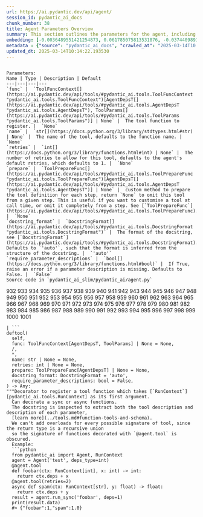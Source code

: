 ```yaml
---
url: https://ai.pydantic.dev/api/agent/
session_id: pydantic_ai_docs
chunk_number: 38
title: Agent Parameters Overview
summary: This section outlines the parameters for the agent, including 'func' for tool registration, 'name' for naming the tool, 'retries' for specifying retry limits, and 'prepare' for tool preparation functions, along with their default values.
embedding: [-0.0036489551421254873, 0.061785075813531876, -0.037440989166498184, -0.04579664766788483, -0.018794909119606018, 0.020453283563256264, 0.012140151113271713, 0.011512945406138897, -0.0051558432169258595, 0.03369901701807976, 0.004496745765209198, 0.013160688802599907, 0.05425860732793808, -0.027171825990080833, 0.021675802767276764, 0.011651143431663513, -0.04262872785329819, 0.025088228285312653, 0.0176999568939209, 0.0574052669107914, 0.03248712792992592, 0.013841047883033752, 0.022919584065675735, 0.01822085678577423, 0.030977582558989525, 0.018869323655962944, -0.02345111407339573, 0.06573966145515442, -0.0011853124015033245, 0.006394308991730213, 0.01551005244255066, -0.01203384529799223, -0.018167704343795776, -0.009253941476345062, 0.02836245484650135, -0.0071065593510866165, 0.04681718349456787, 0.04309647157788277, -0.018890585750341415, 0.04851808026432991, -0.0009461238514631987, -0.0008444687118753791, -0.006766380276530981, 0.03533612936735153, -0.015371854417026043, -0.008887185715138912, -0.01131096389144659, 0.04949609562754631, -0.003579856129363179, -0.016466807574033737, -0.0342305488884449, 0.022069135680794716, 0.0006650772411376238, 0.004353232681751251, -0.02323850244283676, -0.007340432610362768, -0.009796102531254292, 0.01662626676261425, -0.03703702613711357, 0.035761356353759766, 0.015680141746997833, 0.008116466924548149, -0.022898323833942413, 0.02345111407339573, -0.04617934674024582, 0.015382485464215279, -0.026959214359521866, 0.040268730372190475, -0.04494619742035866, 0.030594881623983383, 0.047837723046541214, 0.036101534962654114, -0.041480619460344315, -0.029978306964039803, -0.010790063999593258, -0.019528420642018318, 0.022451838478446007, 0.049070872366428375, 0.027660833671689034, 0.007234126795083284, 0.010301056317985058, -0.024386607110500336, -0.032550912350416183, 0.04911339655518532, -0.05974400043487549, -0.05706508830189705, -0.0405876487493515, -0.014138705097138882, 0.0003893459215760231, 0.02211165800690651, 0.045286376029253006, 0.022430576384067535, 0.003667558776214719, 0.051154471933841705, 0.09422968327999115, 0.023791294544935226, -0.022558143362402916, -0.023068413138389587, 0.01368158869445324, 0.028745155781507492, 0.06803587079048157, 0.016945185139775276, -0.039800986647605896, -0.03201938048005104, 0.041757017374038696, -0.01508482825011015, -0.015669511631131172, -0.03361397236585617, -0.03486838564276695, -0.001010571839287877, -0.05451374128460884, -0.008174935355782509, -0.03229577839374542, 0.016806986182928085, -0.03542117401957512, -0.008339709602296352, 0.024046428501605988, 0.05340816080570221, -0.01759365200996399, -0.03984350711107254, -0.07258576899766922, -0.03206190466880798, 0.03884423151612282, 0.017136534675955772, 0.01723221130669117, -0.0065271914936602116, -0.05289788916707039, -0.03267848119139671, -0.02442912943661213, -0.02517327293753624, 0.00622953474521637, 0.023748772218823433, 0.0029207586776465178, 0.012692942284047604, -0.02236679382622242, -0.0632733628153801, -0.05157969519495964, -0.020857246592640877, -0.022515621036291122, 0.01661563478410244, -0.005113320890814066, -0.021197427064180374, -0.004600394517183304, -0.01374537218362093, -0.02321724221110344, 0.045966736972332, -0.05208996310830116, 0.0022124946117401123, -0.06735551357269287, 0.06892884522676468, -0.000250815850449726, -0.009402770549058914, 0.02323850244283676, -0.024471653625369072, -0.010683758184313774, 0.020952923223376274, -0.01465960405766964, 0.021941568702459335, 0.055406711995601654, 0.0006856740219518542, -0.02359994314610958, 0.008589528501033783, -0.02139940857887268, -0.006766380276530981, -0.0020955579821020365, -0.0449887216091156, 0.053833384066820145, -0.01807202771306038, -0.04069395735859871, 0.008291872218251228, 0.03699450567364693, -0.03688820078969002, -0.0029951729811728, 0.05430113151669502, 0.034039195626974106, -0.040162425488233566, -0.0652293935418129, -0.024641742929816246, -0.004621655680239201, 0.010731595568358898, -0.021303731948137283, -0.0001246604515472427, -0.045286376029253006, -0.007643404882401228, -0.05306797847151756, -0.027108043432235718, 0.03897179663181305, -0.05191987380385399, 0.009928985498845577, 0.05094185844063759, 0.01587149314582348, 0.03116893395781517, 0.0013647038722410798, -0.012873662635684013, -0.008265295065939426, -0.018295271322131157, 0.02630011737346649, -0.005533230025321245, 0.014797802083194256, -0.04745502024888992, -0.03233829885721207, -0.003792468225583434, 0.03518730401992798, 0.008557637222111225, 0.032593436539173126, -0.007526468485593796, 0.027044259011745453, -0.012310240417718887, 0.016700681298971176, -0.006309263873845339, 0.005724580958485603, -0.03773864731192589, 0.019581574946641922, 0.005889355204999447, 0.006734488066285849, -0.001524162944406271, 0.03971594199538231, -0.014393839053809643, -0.0029473351314663887, 0.049666184931993484, -0.015850232914090157, 0.02226048707962036, 0.004903366323560476, -0.04936853051185608, -0.016594374552369118, 0.008127097971737385, -0.060084179043769836, -0.05081429332494736, 0.0014271587133407593, 0.08457709103822708, -0.0239613838493824, -0.002774587832391262, -0.012437807396054268, -0.01746608316898346, 0.029382992535829544, -0.018539775162935257, -0.006394308991730213, -0.03286983072757721, 0.01240591611713171, -0.016594374552369118, -0.0353999137878418, -0.009780156426131725, 0.005692688748240471, 0.009769526310265064, -0.010683758184313774, 0.036611802875995636, 0.013352040201425552, 0.007127820514142513, 0.03899306058883667, 0.014308794401586056, 0.05795805901288986, -0.017625542357563972, -0.014861585572361946, 0.012001953087747097, -0.029234163463115692, 0.02274949476122856, 0.04754006490111351, -0.019358331337571144, -0.05710760876536369, -0.004722646437585354, 0.07539225369691849, -0.038312699645757675, -0.004597736522555351, -0.0005182420136407018, 0.03654801845550537, -0.011470423080027103, 0.03055235929787159, 0.023366069421172142, 0.02394012175500393, 0.037951260805130005, 0.07347874343395233, 0.02613002620637417, 0.029723171144723892, 0.0006301955436356366, -0.011948799714446068, -0.00769655779004097, 0.026852907612919807, 0.055406711995601654, -0.00029151112539693713, -0.05162221938371658, 0.007260703016072512, 0.031062627211213112, 0.04141683876514435, 0.01932643912732601, -0.013575282879173756, -0.0029951729811728, -0.03829143941402435, -0.0025633047334849834, -0.021580127999186516, 0.0282136257737875, -0.018008245155215263, 0.018550405278801918, 0.02666155807673931, 0.021335624158382416, -0.02980821579694748, -0.0317855104804039, -0.01039673201739788, -0.019411485642194748, -0.0014670235104858875, -0.03676063194870949, -0.008717096410691738, 0.02995704486966133, 0.011842493899166584, 0.008467276580631733, 0.0062082731164991856, -0.0022005352657288313, -0.011417269706726074, -0.03884423151612282, 0.05119699239730835, -0.01356465183198452, 0.020814724266529083, 0.052727799862623215, -0.04413827136158943, -0.023068413138389587, -0.0012703572865575552, 0.028745155781507492, 0.012374023906886578, 0.008509798906743526, 0.01661563478410244, -0.009657904505729675, -0.01869923435151577, -0.01277798693627119, 0.020463915541768074, -0.01343708485364914, 0.02345111407339573, -0.0029473351314663887, -0.007032145280390978, 0.01869923435151577, -0.00018221521168015897, 0.00568737369030714, -0.001433802885003388, -0.01930517889559269, -0.04069395735859871, 0.0495811402797699, 0.024769309908151627, 0.018369685858488083, 0.04562655836343765, -0.028022274374961853, 0.02532210201025009, 0.036951981484889984, -0.01258663646876812, -0.05221753194928169, -0.03754729777574539, -0.03878044709563255, 0.01968787983059883, 0.06433641910552979, 0.0186779722571373, 0.014946630224585533, -0.013841047883033752, 0.010593397542834282, 0.008876555599272251, -0.011236549355089664, 0.015042305923998356, 0.021697064861655235, -0.026937952265143394, 0.0013108864659443498, -0.024981921538710594, 0.016190411522984505, -0.022175442427396774, -0.0068248482421040535, -0.025598496198654175, 0.020814724266529083, -0.008451331406831741, -0.01674320362508297, -0.04668961837887764, 0.02126120962202549, 0.012203934602439404, -0.0009746935684233904, -0.01785941608250141, 0.011566097848117352, 0.035506222397089005, 0.06803587079048157, -0.024896876886487007, -0.010200065560638905, -0.011970060877501965, -0.009647274389863014, -0.012841770425438881, -0.01587149314582348, 0.0264064222574234, -0.008919077925384045, 0.0775608941912651, -0.016892030835151672, -0.012267718091607094, 0.031934335827827454, 0.022877061739563942, 0.017381038516759872, 0.024173995479941368, 0.015616359189152718, 0.009913039393723011, 0.006569713819772005, 0.013957984745502472, -0.08717095851898193, -0.004906024318188429, 0.010779433883726597, -0.05132456123828888, 0.012512221932411194, 0.016658157110214233, 7.271167851286009e-05, 0.05719265341758728, -0.01833779364824295, -0.015722664073109627, 0.0002725753583945334, -0.019113827496767044, -0.024981921538710594, -0.019996168091893196, 0.03605901077389717, 0.03161541745066643, -0.007590251974761486, 0.02321724221110344, 0.03875918686389923, 0.0574052669107914, 0.009131689555943012, 0.016647526994347572, 0.0009574188734404743, -0.014606451615691185, -0.014680865220725536, -0.0049432311207056046, -0.03384784609079361, 0.022175442427396774, 0.018848063424229622, -0.03282730653882027, -0.04237359017133713, 0.0268954299390316, -0.007802864070981741, 0.001835108152590692, 0.03078623116016388, -0.01895436830818653, -0.05238762125372887, -0.012437807396054268, -0.0003051315725315362, 0.04936853051185608, -0.004722646437585354, 0.05766040086746216, 0.0011554139200598001, -0.06450650840997696, -0.021590758115053177, 0.010476461611688137, 0.03546369820833206, 0.027554528787732124, 0.03608027473092079, -0.02885146252810955, -0.027341915294528008, 0.012055106461048126, 0.0425436794757843, -0.03138154745101929, -0.006633497308939695, -0.00018188300600741059, -0.012257087975740433, 0.06629244983196259, -0.008376916870474815, 0.003630351508036256, -0.010173489339649677, -0.03180677071213722, 0.0037844954058527946, 0.005408320110291243, -0.017678696662187576, 0.03946080431342125, -0.0017819551285356283, 0.03461325168609619, 0.0006640806095674634, 0.0704171285033226, 0.013001229614019394, -0.01957094296813011, 0.027214348316192627, -0.017264101654291153, -0.0028490021359175444, -0.006043498869985342, 0.0268954299390316, -0.010811325162649155, 0.02100607566535473, 0.023493636399507523, 0.003393820719793439, -0.00818025041371584, -0.01227834913879633, 0.01957094296813011, -0.03350766748189926, 0.01954968273639679, -0.010593397542834282, 0.053578250110149384, -0.01895436830818653, 0.025683540850877762, -0.030722448602318764, 0.02029382437467575, 0.03963089361786842, -0.01870986446738243, 0.012182673439383507, -0.030233440920710564, -0.029425514861941338, -0.0036330092698335648, 0.01686013862490654, 0.022430576384067535, 0.004066206514835358, -0.0005238894955255091, -0.007127820514142513, 0.024748047813773155, 0.014765910804271698, 0.03588892146945, 0.024854354560375214, -0.008440700359642506, -0.019400853663682938, -0.008206826634705067, -0.020081212744116783, 0.003322063945233822, 0.01795509271323681, -0.011778710409998894, 0.02555597387254238, 0.022303009405732155, 8.687197259860113e-05, 0.015478161163628101, 0.004531295504420996, -0.05417356267571449, 0.0017327886307612062, 0.0021819316316396, 0.04439340531826019, 0.0425436794757843, -0.016955815255641937, 0.011587359011173248, -0.009578174911439419, -0.00861078966408968, -0.034549467265605927, 0.013065013103187084, -0.03633540868759155, -0.023195980116724968, 0.03605901077389717, 0.005655481945723295, 0.006681335158646107, 0.008084574714303017, -0.011885016225278378, -0.023770032450556755, -0.023025890812277794, -0.016945185139775276, -0.014553298242390156, 0.022324269637465477, -0.010476461611688137, -0.031721726059913635, -0.017402300611138344, 0.006819533184170723, 0.022940846160054207, -0.0037207116838544607, -0.01979418657720089, -0.005692688748240471, 0.017391670495271683, -0.0176999568939209, -0.0239613838493824, -0.006288002710789442, 0.028256148099899292, 0.04267124831676483, 0.005846832878887653, 0.012863031588494778, -0.022558143362402916, 0.03446442261338234, -0.012501591816544533, 0.029914522543549538, -0.016594374552369118, 0.008621420711278915, -0.004807691089808941, 0.004488773178309202, 0.019347701221704483, -0.0021792741026729345, -0.0723731592297554, 0.01845473051071167, -0.017391670495271683, 0.00671854242682457, -0.006080706138163805, -0.0009016082040034235, 0.036590542644262314, 0.009514391422271729, 0.023281024768948555, -0.006410254631191492, -0.008823402225971222, 0.028404977172613144, -0.015233657322824001, 0.004390439949929714, -0.042735032737255096, 0.006426200736314058, -0.019496530294418335, 0.031828030943870544, -0.03827017918229103, -0.01699833758175373, -0.002488890429958701, 0.008286556228995323, 0.010045921429991722, 0.018114550039172173, -0.03067992627620697, 0.019889861345291138, 0.02615128830075264, -0.0029181011486798525, 0.041268009692430496, 0.01944337598979473, -0.08160052448511124, -0.01283114030957222, 0.04326656088232994, 0.02664029598236084, -0.022664450109004974, -0.04290512204170227, 0.004999042022973299, -0.016403023153543472, 0.010667812079191208, 0.005543860606849194, 0.014064290560781956, 0.030105873942375183, -0.035761356353759766, 0.0061232284642755985, 0.013532760553061962, -0.010556191205978394, -0.0014151992509141564, 0.03229577839374542, 0.01387293916195631, -0.06365606188774109, 0.03425180912017822, 0.007505207322537899, 0.01575455628335476, -0.02761831134557724, -0.01675383374094963, -0.02581110969185829, 0.0386316180229187, 0.003827017731964588, -0.019464638084173203, 0.038185134530067444, 0.002681570127606392, -0.026491466909646988, 0.011502314358949661, -0.013043751940131187, 0.0010285110911354423, 0.009796102531254292, 0.0124696996062994, 0.009881147183477879, -0.006994938012212515, 0.017561759799718857, 0.0867457389831543, -0.04131053015589714, 0.01417059637606144, 0.008217457681894302, 0.0065803444012999535, -0.021686434745788574, 0.008031422272324562, 0.0291916411370039, -0.0030350377783179283, -0.008382231928408146, -0.057362742722034454, 0.03229577839374542, 0.04060891270637512, 0.0264064222574234, 0.014276902191340923, -0.0119806919246912, 0.05753283575177193, -0.0003790475020650774, 0.010673127137124538, 0.01846536062657833, -0.0042708455584943295, 0.007335117552429438, -0.02370624989271164, -0.020740309730172157, 0.0013135441113263369, 0.010896369814872742, 0.033422622829675674, -0.00039300016942434013, -0.00793574657291174, -0.02394012175500393, 0.018252748996019363, -0.016913292929530144, -0.0006916537531651556, -0.023153457790613174, -0.013841047883033752, -0.007824125699698925, 0.041140440851449966, 0.020963553339242935, 0.009913039393723011, -0.0035399915650486946, -0.026619035750627518, -0.026746602728962898, -0.007414847146719694, -0.023557420819997787, 0.013033121824264526, 0.0117361880838871, -0.006883316673338413, 0.024025166407227516, -0.010332947596907616, -0.029000289738178253, 0.027086781337857246, -0.022324269637465477, -0.02763957343995571, 0.007659350987523794, 0.018008245155215263, 0.03216820955276489, 0.006139174569398165, 0.023897599428892136, 0.030488574877381325, 0.03729216381907463, 0.004648231901228428, -0.01577581837773323, -0.03174298629164696, 0.02054896019399166, 0.007308540865778923, 0.020623372867703438, 0.03331631422042847, 0.0018483964959159493, -0.014000507071614265, -0.02566228061914444, 0.005089402198791504, 0.013787894509732723, -0.0032875146716833115, -0.041012875735759735, 0.004185800906270742, -0.012480330653488636, -0.02260066568851471, -0.004722646437585354, 0.014914738945662975, 0.04554150998592377, -0.024344084784388542, -0.006064760033041239, -0.0058415173552930355, -0.0282136257737875, 0.0025686200242489576, -0.04864564910531044, -0.0035612527281045914, 0.04524385556578636, 0.00605412945151329, 0.012692942284047604, 0.005708634853363037, -0.03850405290722847, 0.01441510021686554, -0.029638126492500305, -0.009742949157953262, 0.03289109095931053, -0.009126374498009682, 0.002256345935165882, 0.03346514329314232, 0.010928262025117874, -0.020081212744116783, -0.009817363694310188, -0.03218947350978851, -0.010726280510425568, -0.024663003161549568, -0.02296210639178753, -0.002414476126432419, -0.03999233618378639, -0.01302249077707529, -0.018369685858488083, 0.007590251974761486, 0.041140440851449966, 0.021548235788941383, 0.008881870657205582, 0.009237995371222496, -0.03861035779118538, 0.014457622542977333, 0.012427177280187607, 0.006006291601806879, -0.02002806030213833, 0.060551926493644714, -0.018422838300466537, 0.004191115964204073, -0.018231486901640892, 0.030382269993424416, -0.028532544150948524, 0.031976860016584396, -0.03595270588994026, -0.004177827853709459, -0.031955599784851074, -0.007760341744869947, -0.004913997370749712, -0.01484032440930605, 0.001451077638193965, 0.03382658585906029, -0.030998844653367996, 0.014978522434830666, -0.01228897925466299, 0.022196702659130096, -0.04915591701865196, 0.016775093972682953, 0.034506943076848984, -0.01276735682040453, -0.04732745513319969, -0.003518730169162154, -0.004972465336322784, -0.019507160410284996, -0.00824403390288353, -0.014776540920138359, 0.01179997157305479, -0.028022274374961853, 0.0122251957654953, 0.008695835247635841, -0.041119180619716644, 0.001587946666404605, -0.0030323800165206194, 0.00544286984950304, -0.013660327531397343, -0.02211165800690651, -0.016817616298794746, 0.004717330913990736, -0.06888631731271744, -0.02272823266685009, 0.025959936901926994, 0.023621203377842903, 0.0024928769562393427, -0.005142555106431246, 0.00818025041371584, -0.05208996310830116, -0.03323126956820488, 0.019145719707012177, 0.018008245155215263, -0.03654801845550537, 0.019113827496767044, -0.016477437689900398, 0.024748047813773155, -0.007319171447306871, 0.015839600935578346, -0.035378653556108475, 0.030594881623983383, -0.022451838478446007, -0.011225919239223003, 0.011927538551390171, -0.017678696662187576, -0.0022124946117401123, 0.012554744258522987, 0.034400638192892075, 0.015552574768662453, -0.04194836691021919, 0.017742479220032692, -0.04864564910531044, 0.0034363430459052324, -0.005145212635397911, 0.011353486217558384, 0.004805033560842276, 0.014510775916278362, 0.03750477358698845, -0.003941296599805355, -0.02736317738890648, -0.024046428501605988, -0.014734018594026566, -0.016838878393173218, -0.04218224063515663, 0.024259040132164955, 0.02236679382622242, 0.030275963246822357, 0.022324269637465477, 0.03340136259794235, 0.016232933849096298, -0.0042336382903158665, 0.0035532796755433083, 0.008355655707418919, 0.029149118810892105, 0.013171319849789143, -0.008127097971737385, 0.010221326723694801, -0.03652675822377205, 0.020208779722452164, 0.009737634100019932, 0.0035665680188685656, 0.0189224760979414, -0.0015480818692594767, 0.035867661237716675, 0.052727799862623215, -0.003112109610810876, -0.0032104426063597202, 0.033039920032024384, 0.05821319296956062, 0.029404252767562866, -0.0027878761757165194, 0.028553804382681847, 0.007202235050499439, -0.0024968632496893406, -0.010184119455516338, -0.007367009297013283, -0.013904831372201443, 0.009503761306405067, -0.04788024351000786, -0.018114550039172173, -0.0024875616654753685, -0.012501591816544533, -0.0038403060752898455, -0.002204521792009473, 0.002658979967236519, -0.0024237779434770346, -0.022175442427396774, 0.015967167913913727, 0.006649443414062262, 0.06046688184142113, -0.0035958022344857454, -0.03376280143857002, 0.03314622491598129, -0.03775990754365921, 0.0073882704600691795, -0.03516604006290436, 0.004432962276041508, -0.004502061288803816, -0.0035293607506901026, 0.0020171573851257563, -0.015276179648935795, 0.06820596009492874, -0.04305395111441612, -0.004642916843295097, 0.012607897631824017, -0.05489644408226013, 0.04758258908987045, 0.021229317411780357, 0.0352085642516613, 0.019826078787446022, 0.028447499498724937, -0.013468976132571697, 0.005070798564702272, -0.029786955565214157, 0.03157289698719978, -0.0033699017949402332, -0.004892735742032528, -0.01979418657720089, 0.01338393148034811, 0.005014988128095865, -0.0019905806984752417, -0.05294041335582733, 0.018635449931025505, -0.03522982448339462, -0.029765693470835686, 0.08070755004882812, -0.004605709575116634, -0.041714493185281754, 0.04190584644675255, 0.008637366816401482, 0.0067398035898804665, 0.043202780187129974, -0.014776540920138359, -0.032465867698192596, -0.024535436183214188, -0.002694858470931649, -0.02067652717232704, -0.0067398035898804665, -0.0021540264133363962, -0.008844663389027119, 0.03461325168609619, 0.007345748133957386, 0.026108765974640846, -0.016945185139775276, 0.018359055742621422, 0.055661845952272415, -0.04267124831676483, -0.04766763374209404, -0.015382485464215279, 0.0023746113292872906, -0.039524588733911514, 0.06046688184142113, -0.006346471142023802, -0.033039920032024384, -0.02797975204885006, 0.0008511128253303468, -0.022217964753508568, 0.00702682975679636, -0.0012072380632162094, -0.05315302312374115, 0.004541926085948944, 0.012395285069942474, 0.0291916411370039, -0.025385884568095207, 0.02653398923575878, -0.01650932990014553, -0.026831647381186485, -0.023281024768948555, -0.03780243173241615, -0.01454266719520092, 0.03384784609079361, -0.015446268953382969, -0.009966191835701466, -0.04668961837887764, -0.007871963083744049, -0.0009780157124623656, -0.003555937437340617, -0.005185077432543039, -0.048943307250738144, 0.004584448412060738, -0.004948546644300222, 0.010572136379778385, -0.01204447541385889, 0.011704295873641968, 0.009168896824121475, -0.021814001724123955, -0.018635449931025505, 0.0018005587626248598, 0.056044548749923706, 0.013575282879173756, 0.020634004846215248, -0.0268954299390316, -0.059106163680553436, 0.004547241143882275, 0.0008770248969085515, 0.016222303733229637, 0.0077231344766914845, -0.03848278895020485, 0.017806263640522957, 0.04252241924405098, 0.013213842175900936, -0.029297947883605957, -0.009482499212026596, -0.043224040418863297, 0.02810731902718544, 0.026831647381186485, -0.021314363926649094, 0.007446738891303539, 0.0176999568939209, 0.016690049320459366, 0.02530083991587162, 0.0039519271813333035, 0.006452777422964573, 0.027533266693353653, 0.05132456123828888, 0.008509798906743526, -0.03389037027955055, -0.04056638851761818, -0.020219409838318825, -0.011640512384474277, -0.002811795100569725, -0.012554744258522987, -0.0013979246141389012, 0.0312965027987957, -0.0032317040022462606, -0.030042089521884918, 0.0033406675793230534, 0.0014377892948687077, -0.009333671070635319, -0.011778710409998894, -0.027278132736682892, 0.02332354709506035, -0.010487091727554798, 0.0005202352185733616, 0.008690519258379936, -0.012565375305712223, 0.023621203377842903, 0.036229100078344345, 0.002243057591840625, -0.02676786296069622, -0.024748047813773155, -0.003917377907782793, 0.01058276742696762, 0.05498148873448372, -0.029361730441451073, 0.015223026275634766, -0.012172042392194271, -0.014819063246250153, 0.04571160301566124, -0.018486622720956802, 0.003454946679994464, -0.015680141746997833, -0.012182673439383507, -0.0017646803753450513, 0.0327635258436203, 0.021899046376347542, 0.02527957782149315, 0.04719988629221916, -0.026959214359521866, 0.016796356067061424, 0.0008869910961948335, 0.028149841353297234, -0.02419525757431984, -0.009004122577607632, -0.041119180619716644, 0.008259980008006096, 0.009291148744523525, -0.030212178826332092, -0.0044382777996361256, 0.03705829009413719, 0.010752856731414795, -0.0017181715229526162, 0.00020347641839180142, -0.04060891270637512, -0.02030445635318756, 0.020006798207759857, 0.03176424652338028, 0.015446268953382969, 0.02078283205628395, -0.0038934589829295874, -0.01883743144571781, 0.03922693058848381, 0.025470929220318794, 0.005894670262932777, -0.029893260449171066, -0.028064796701073647, -0.010790063999593258, -0.029255425557494164, -0.025619758293032646, -0.019113827496767044, -0.009556913748383522, 0.012809879146516323, -0.008940339088439941, 0.030998844653367996, -0.06476164609193802, -0.020506437867879868, -0.012554744258522987, 0.006968361791223288, -0.007010884117335081, -0.030403530225157738, -0.010992045514285564, -2.4977769498946145e-05, 0.009918354451656342, 0.020506437867879868, -0.021059228107333183, 0.01186375506222248, -0.0018949053483083844, -0.008647996932268143, 0.04579664766788483, 0.00580962561070919, 0.0060860211960971355, -0.013107536360621452, 0.00824403390288353, 0.039652157574892044, 0.02040013112127781, 0.00617638137191534, -0.021293101832270622, -0.011417269706726074, -0.0034044513013213873, -0.029850738123059273, -0.0033273794688284397, 0.01276735682040453, 0.013128797523677349, 0.03616531938314438, 0.02532210201025009, -0.051026903092861176, -0.003173235571011901, -0.040289994329214096, 0.0006713891634717584, 0.016434915363788605, 0.01905004493892193, 0.036739371716976166, 0.0040343147702515125, 0.02223922498524189, -0.034783340990543365, -0.014606451615691185, -0.006027553230524063, -0.010726280510425568, -0.011470423080027103, 0.017657434567809105, 0.016179781407117844, -0.008924392983317375, -0.003335352288559079, -0.012544114142656326, 0.01883743144571781, -0.050856813788414, -0.0040343147702515125, 0.010981415398418903, -0.012661051005125046, 0.008871239610016346, 0.008026107214391232, -0.03184929117560387, -0.004879447631537914, -0.01472338754683733, 0.007053406443446875, -0.01343708485364914, -0.008552322164177895, 0.010503037832677364, -0.007414847146719694, 0.060934629291296005, 0.0068620555102825165, 0.029297947883605957, 0.03948206827044487, 0.005979715380817652, 0.008116466924548149, -0.00048435694770887494, 0.002038418548181653, -0.0015480818692594767, -0.043436650186777115, 0.005224942229688168, 0.034762077033519745, 0.007850701920688152, 0.0028144526295363903, 0.02589615434408188, -0.006362417247146368, -0.038546573370695114, 0.015233657322824001, -0.009705742821097374, 0.026619035750627518, 0.02530083991587162, 0.029616866260766983, -0.03176424652338028, -0.029021551832556725, 0.0037180541548877954, 0.007457369472831488, 0.008020791225135326, -0.024833092465996742, 0.000799953006207943, -0.0007753697573207319, 0.003425712464377284, -0.004573817830532789, -0.0021566839423030615, -0.017444822937250137, -0.06097714975476265, 0.0010623960988596082, 0.03191307559609413, 0.018529145047068596, 0.0012929473305121064, 0.008770248852670193, 0.0066175516694784164, -0.019985537976026535, 0.006362417247146368, -0.005527914501726627, -0.017508607357740402, -0.006532506551593542, -0.027937229722738266, -0.04647700488567352, 0.017891308292746544, 0.018029505386948586, 0.04267124831676483, -0.0287026334553957, 0.03969467803835869, -0.0046748085878789425, 0.0007959665381349623, -0.034145504236221313, 0.025003183633089066, 0.015956537798047066, 0.024748047813773155, 0.03718585520982742, 0.014340685680508614, 0.007526468485593796, -0.0019560314249247313, 0.010109704919159412, 0.009115743450820446, 0.0301696565002203, 0.005698004271835089, -0.011172765865921974, -0.009493130259215832, 0.04409575089812279, -0.014159966260194778, 0.008520429953932762, 0.023855077102780342, -0.009296463802456856, 0.007887909188866615, -0.017444822937250137, 0.023770032450556755, -0.024110212922096252, 0.03261469677090645, -0.001093623461201787, 0.007414847146719694, 0.004446250386536121, -0.02113364264369011, 0.011523575522005558, -0.0366755872964859, -0.028532544150948524, 0.010513667948544025, 0.00021012054639868438, -0.0072288112714886665, 0.05208996310830116, 0.02078283205628395, 0.009939615614712238, 0.013575282879173756, 0.036484237760305405, 0.020506437867879868, 0.001221190788783133, -0.005203681066632271, -0.03899306058883667, -0.009668535552918911, 0.043181516230106354, 0.02028319425880909, -0.0029978305101394653, 0.010896369814872742, 0.03469829633831978, -0.016403023153543472, 0.004767826292663813, -0.019762294366955757, 0.012448438443243504, -0.036484237760305405, -0.020336346700787544, 0.012597266584634781, -0.026236332952976227, -0.004549899138510227, -0.011151504702866077, -0.04043881967663765, 0.001925468328408897, 0.0004375158459879458, 0.0184334684163332, -0.03557000309228897, -0.030127134174108505, 0.023174718022346497, 0.00592656247317791, 0.02187778428196907, 0.008052683435380459, 0.006771695334464312, -0.0035931444726884365, 0.02823488600552082, -0.038929276168346405, 0.004597736522555351, -0.004499403759837151, 0.00824403390288353, 0.0009202117216773331, -0.002573935315012932, -0.03212568908929825, -0.03201938048005104, -0.0015640277415513992, 0.02666155807673931, -0.0291916411370039, -0.015669511631131172, -0.006649443414062262, -0.014213118702173233, 0.020208779722452164, 0.026363899931311607, -0.015201765112578869, -0.03165794163942337, 0.008233403787016869, 0.01612662710249424, 0.001884274766780436, -0.01748734526336193, 0.02897902950644493, 0.01684950850903988, 0.0064049395732581615, 0.020612742751836777, -0.04218224063515663, 0.011778710409998894, -0.049666184931993484, 0.009455922991037369, -0.020602112635970116, -0.008329078555107117, -0.009647274389863014, 0.007218180689960718, -0.013670957647264004, 0.014744648709893227, 0.010678443126380444, 0.015116720460355282, 0.05081429332494736, 0.015563205815851688, -0.0017806263640522957, 0.004991068970412016, 0.031934335827827454, 0.0019028782844543457, -0.024280302226543427, 0.03956711292266846, -0.015116720460355282, 0.0026417053304612637, -0.0186779722571373, 0.02260066568851471, 0.004448908381164074, 0.008908446878194809, -0.009386824443936348, -0.022154180333018303, -0.004347917623817921, -0.012756725773215294, 0.011087721213698387, 0.02638516202569008, -0.030488574877381325, -0.038567833602428436, -0.009907723404467106, -0.028447499498724937, 0.008158989250659943, -0.016562482342123985, -0.0062454803846776485, 0.008616105653345585, -0.021069858223199844, -0.0005032927147112787, 0.036462973803281784, -0.00757430586963892, -0.029765693470835686, -0.0009129032259806991, 0.025959936901926994, 0.009998084045946598, -0.01929454877972603, 0.001587946666404605, -0.00016327944467775524, 0.001544095342978835, 0.001404568669386208, 8.977878314908594e-05, 0.0028410290833562613, 0.03518730401992798, -0.011321594007313251, 0.0017407615669071674, 0.016317978501319885, 0.028086058795452118, -0.044776108115911484, 0.022940846160054207, 0.023770032450556755, 0.023536158725619316, 0.017264101654291153, 0.00708529818803072, -0.026342639699578285, 0.009695111773908138, -0.02993578277528286, -0.0005278759635984898, -0.03365649655461311, -0.00556512176990509, -0.011768079362809658, 0.020006798207759857, 0.0024264357052743435, 0.01514861173927784, 0.03289109095931053, 0.018018875271081924, -0.011225919239223003, 0.008881870657205582, 0.008658627979457378, -0.02089976891875267, -0.025258317589759827, -0.04579664766788483, 0.007090613711625338, -0.029255425557494164, -0.008594844490289688, -0.02408895082771778, 0.025364624336361885, -0.008042052388191223, 0.009131689555943012, -0.034294333308935165, 0.0012324857525527477, 0.00818025041371584, 0.012320871464908123, 0.030488574877381325, -0.016232933849096298, -0.03376280143857002, -0.009121059440076351, 0.003603775054216385, -0.013426453806459904, 0.01831653155386448, -0.034039195626974106, 0.03140280768275261, -0.006665389519184828, 0.008127097971737385, 0.028319932520389557, -0.002769272541627288, 0.018422838300466537, -0.00228956644423306, 0.022047875449061394, -0.013702849857509136, 0.007505207322537899, 0.014606451615691185, 0.014638342894613743, -0.003885486163198948, -0.005086744669824839, 0.021707694977521896, 0.03531486913561821, -0.03176424652338028, 0.023855077102780342, -0.013787894509732723, 0.01167240459471941, -0.0035984597634524107, -0.02763957343995571, 0.006011607125401497, -0.02211165800690651, 0.025364624336361885, -0.015956537798047066, -0.01398987602442503, -0.01797635294497013, -0.012852401472628117, 0.0176999568939209, 0.014159966260194778, 0.029872000217437744, 0.013426453806459904, -0.0016756490804255009, 0.010327632538974285, -0.0352085642516613, -0.0021128328517079353, -0.028022274374961853, 0.005581067409366369, -0.012203934602439404, -0.01932643912732601, 0.008674574084579945, -0.03899306058883667, -0.03497469052672386, 0.007802864070981741, 0.003460261970758438, 0.013798525556921959, -0.0021885759197175503, 0.0009507747599855065, 0.021792739629745483, -0.009493130259215832, -0.01362843532115221, -0.05230257660150528, 0.024025166407227516, -0.014808433130383492, 0.013734742067754269, 0.001404568669386208, -0.02332354709506035, 0.0047120158560574055, 0.01994301564991474, 0.0008285227813757956, -0.023429853841662407, 0.002407832071185112, 0.017306625843048096, 0.00884997844696045, -0.0007747053168714046, 0.05914868786931038, 0.004422331694513559, 0.0363779291510582, -0.03642045333981514, -0.009578174911439419, -0.028256148099899292, 0.02797975204885006, 0.0046376013197004795, -0.012565375305712223, 0.021537605673074722, 0.020485175773501396, 0.015839600935578346, 0.01648806780576706, 0.027065521106123924, -0.012788617983460426, -0.011151504702866077, 0.010747541673481464, -0.005190392956137657, -0.028872722759842873, 0.01160862110555172, -0.008562952280044556, 0.06182760000228882, 0.005692688748240471, 0.01265041995793581, -0.025237055495381355, -0.026470206677913666, -0.005889355204999447, 0.010481776669621468, -0.023153457790613174, 0.0020477203652262688, 0.0312965027987957, -0.02162265032529831, -0.009679165668785572, -0.011034567840397358, -0.005480076652020216, -0.03282730653882027, -0.03797252103686333, 0.01253348309546709, 0.015191134996712208, 0.013054382987320423, 0.004844898357987404, 0.019730402156710625, -0.014393839053809643, 0.016817616298794746, 0.0220053531229496, 0.011523575522005558, -0.0014391181757673621, 0.011300332844257355, -0.008095205761492252, -0.032423343509435654, 0.00696304626762867, -0.04082152247428894, -0.03557000309228897, -0.027193088084459305, -0.015127350576221943, 0.010077813640236855, 0.01589275524020195, 0.0184334684163332, 0.0072660185396671295, -0.032593436539173126, 0.02223922498524189, -0.0036888199392706156, -0.028936507180333138, 0.008945654146373272, -0.015914015471935272, -0.011332225054502487, -0.006936469580978155]
metadata : {"source": "pydantic_ai_docs", "crawled_at": "2025-03-14T10:14:22.191924", "url_path": "/api/agent/", "chunk_size": 3604}
updated_dt: 2025-03-14T10:14:22.193530
---
```

```

Parameters:
Name | Type | Description | Default  
---|---|---|---  
`func` |  `ToolFuncContext[](https://ai.pydantic.dev/api/tools/#pydantic_ai.tools.ToolFuncContext "pydantic_ai.tools.ToolFuncContext")[AgentDepsT[](https://ai.pydantic.dev/api/tools/#pydantic_ai.tools.AgentDepsT "pydantic_ai.tools.AgentDepsT"), ToolParams[](https://ai.pydantic.dev/api/tools/#pydantic_ai.tools.ToolParams "pydantic_ai.tools.ToolParams")] | None` |  The tool function to register. |  `None`  
`name` |  `str[](https://docs.python.org/3/library/stdtypes.html#str) | None` |  The name of the tool, defaults to the function name. |  `None`  
`retries` |  `int[](https://docs.python.org/3/library/functions.html#int) | None` |  The number of retries to allow for this tool, defaults to the agent's default retries, which defaults to 1. |  `None`  
`prepare` |  `ToolPrepareFunc[](https://ai.pydantic.dev/api/tools/#pydantic_ai.tools.ToolPrepareFunc "pydantic_ai.tools.ToolPrepareFunc")[AgentDepsT[](https://ai.pydantic.dev/api/tools/#pydantic_ai.tools.AgentDepsT "pydantic_ai.tools.AgentDepsT")] | None` |  custom method to prepare the tool definition for each step, return `None` to omit this tool from a given step. This is useful if you want to customise a tool at call time, or omit it completely from a step. See [`ToolPrepareFunc`](https://ai.pydantic.dev/api/tools/#pydantic_ai.tools.ToolPrepareFunc). |  `None`  
`docstring_format` |  `DocstringFormat[](https://ai.pydantic.dev/api/tools/#pydantic_ai.tools.DocstringFormat "pydantic_ai.tools.DocstringFormat")` |  The format of the docstring, see [`DocstringFormat`](https://ai.pydantic.dev/api/tools/#pydantic_ai.tools.DocstringFormat). Defaults to `'auto'`, such that the format is inferred from the structure of the docstring. |  `'auto'`  
`require_parameter_descriptions` |  `bool[](https://docs.python.org/3/library/functions.html#bool)` |  If True, raise an error if a parameter description is missing. Defaults to False. |  `False`  
Source code in `pydantic_ai_slim/pydantic_ai/agent.py`
```
 932
 933
 934
 935
 936
 937
 938
 939
 940
 941
 942
 943
 944
 945
 946
 947
 948
 949
 950
 951
 952
 953
 954
 955
 956
 957
 958
 959
 960
 961
 962
 963
 964
 965
 966
 967
 968
 969
 970
 971
 972
 973
 974
 975
 976
 977
 978
 979
 980
 981
 982
 983
 984
 985
 986
 987
 988
 989
 990
 991
 992
 993
 994
 995
 996
 997
 998
 999
1000
1001
```
| ```
deftool(
  self,
  func: ToolFuncContext[AgentDepsT, ToolParams] | None = None,
  /,
  *,
  name: str | None = None,
  retries: int | None = None,
  prepare: ToolPrepareFunc[AgentDepsT] | None = None,
  docstring_format: DocstringFormat = 'auto',
  require_parameter_descriptions: bool = False,
) -> Any:
"""Decorator to register a tool function which takes [`RunContext`][pydantic_ai.tools.RunContext] as its first argument.
  Can decorate a sync or async functions.
  The docstring is inspected to extract both the tool description and description of each parameter,
  [learn more](../tools.md#function-tools-and-schema).
  We can't add overloads for every possible signature of tool, since the return type is a recursive union
  so the signature of functions decorated with `@agent.tool` is obscured.
  Example:
  ```python
  from pydantic_ai import Agent, RunContext
  agent = Agent('test', deps_type=int)
  @agent.tool
  def foobar(ctx: RunContext[int], x: int) -> int:
    return ctx.deps + x
  @agent.tool(retries=2)
  async def spam(ctx: RunContext[str], y: float) -> float:
    return ctx.deps + y
  result = agent.run_sync('foobar', deps=1)
  print(result.data)
  #> {"foobar":1,"spam":1.0}